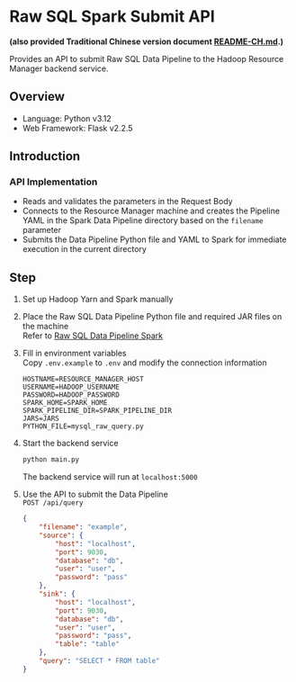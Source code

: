 # Raw SQL Spark Submit API

**(also provided Traditional Chinese version document [README-CH.md](README-CH.md).)**

Provides an API to submit Raw SQL Data Pipeline to the Hadoop Resource Manager backend service.

## Overview

- Language: Python v3.12
- Web Framework: Flask v2.2.5

## Introduction

### API Implementation
- Reads and validates the parameters in the Request Body
- Connects to the Resource Manager machine and creates the Pipeline YAML in the Spark Data Pipeline directory based on the `filename` parameter
- Submits the Data Pipeline Python file and YAML to Spark for immediate execution in the current directory

## Step

1. Set up Hadoop Yarn and Spark manually

2. Place the Raw SQL Data Pipeline Python file and required JAR files on the machine  
   Refer to [Raw SQL Data Pipeline Spark](https://github.com/yuhexiong/raw-sql-data-pipeline-spark-python)

3. Fill in environment variables  
   Copy `.env.example` to `.env` and modify the connection information  
   ```
   HOSTNAME=RESOURCE_MANAGER_HOST
   USERNAME=HADOOP_USERNAME
   PASSWORD=HADOOP_PASSWORD
   SPARK_HOME=SPARK_HOME
   SPARK_PIPELINE_DIR=SPARK_PIPELINE_DIR
   JARS=JARS
   PYTHON_FILE=mysql_raw_query.py
   ```

4. Start the backend service  
   ```bash
   python main.py
   ```  
   The backend service will run at `localhost:5000`

5. Use the API to submit the Data Pipeline  
   `POST /api/query`  
   ```json
   {
       "filename": "example",
       "source": {
           "host": "localhost",
           "port": 9030,
           "database": "db",
           "user": "user",
           "password": "pass"
       },
       "sink": {
           "host": "localhost",
           "port": 9030,
           "database": "db",
           "user": "user",
           "password": "pass",
           "table": "table"
       },
       "query": "SELECT * FROM table"
   }
   ```
